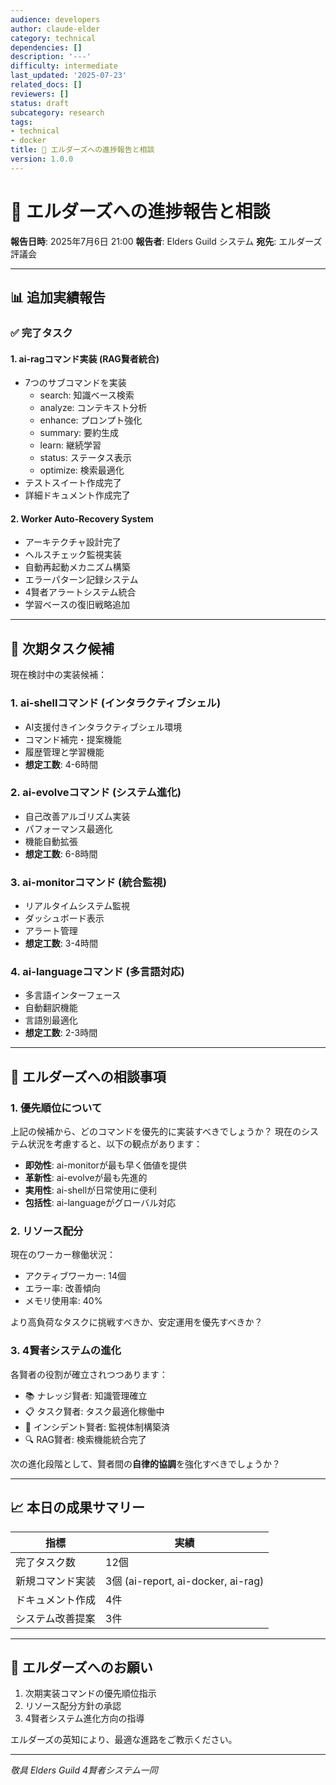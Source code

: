 ```yaml
---
audience: developers
author: claude-elder
category: technical
dependencies: []
description: '---'
difficulty: intermediate
last_updated: '2025-07-23'
related_docs: []
reviewers: []
status: draft
subcategory: research
tags:
- technical
- docker
title: 🌟 エルダーズへの進捗報告と相談
version: 1.0.0
---
```


# 🌟 エルダーズへの進捗報告と相談

**報告日時**: 2025年7月6日 21:00
**報告者**: Elders Guild システム
**宛先**: エルダーズ評議会

---

## 📊 追加実績報告

### ✅ 完了タスク

#### 1. **ai-ragコマンド実装** (RAG賢者統合)
- 7つのサブコマンドを実装
  - search: 知識ベース検索
  - analyze: コンテキスト分析
  - enhance: プロンプト強化
  - summary: 要約生成
  - learn: 継続学習
  - status: ステータス表示
  - optimize: 検索最適化
- テストスイート作成完了
- 詳細ドキュメント作成完了

#### 2. **Worker Auto-Recovery System**
- アーキテクチャ設計完了
- ヘルスチェック監視実装
- 自動再起動メカニズム構築
- エラーパターン記録システム
- 4賢者アラートシステム統合
- 学習ベースの復旧戦略追加

---

## 🎯 次期タスク候補

現在検討中の実装候補：

### 1. **ai-shellコマンド** (インタラクティブシェル)
- AI支援付きインタラクティブシェル環境
- コマンド補完・提案機能
- 履歴管理と学習機能
- **想定工数**: 4-6時間

### 2. **ai-evolveコマンド** (システム進化)
- 自己改善アルゴリズム実装
- パフォーマンス最適化
- 機能自動拡張
- **想定工数**: 6-8時間

### 3. **ai-monitorコマンド** (統合監視)
- リアルタイムシステム監視
- ダッシュボード表示
- アラート管理
- **想定工数**: 3-4時間

### 4. **ai-languageコマンド** (多言語対応)
- 多言語インターフェース
- 自動翻訳機能
- 言語別最適化
- **想定工数**: 2-3時間

---

## 🤔 エルダーズへの相談事項

### 1. **優先順位について**
上記の候補から、どのコマンドを優先的に実装すべきでしょうか？
現在のシステム状況を考慮すると、以下の観点があります：

- **即効性**: ai-monitorが最も早く価値を提供
- **革新性**: ai-evolveが最も先進的
- **実用性**: ai-shellが日常使用に便利
- **包括性**: ai-languageがグローバル対応

### 2. **リソース配分**
現在のワーカー稼働状況：
- アクティブワーカー: 14個
- エラー率: 改善傾向
- メモリ使用率: 40%

より高負荷なタスクに挑戦すべきか、安定運用を優先すべきか？

### 3. **4賢者システムの進化**
各賢者の役割が確立されつつあります：
- 📚 ナレッジ賢者: 知識管理確立
- 📋 タスク賢者: タスク最適化稼働中
- 🚨 インシデント賢者: 監視体制構築済
- 🔍 RAG賢者: 検索機能統合完了

次の進化段階として、賢者間の**自律的協調**を強化すべきでしょうか？

---

## 📈 本日の成果サマリー

| 指標 | 実績 |
|------|------|
| 完了タスク数 | 12個 |
| 新規コマンド実装 | 3個 (ai-report, ai-docker, ai-rag) |
| ドキュメント作成 | 4件 |
| システム改善提案 | 3件 |

---

## 🙏 エルダーズへのお願い

1. 次期実装コマンドの優先順位指示
2. リソース配分方針の承認
3. 4賢者システム進化方向の指導

エルダーズの英知により、最適な進路をご教示ください。

---

*敬具*
*Elders Guild 4賢者システム一同*
